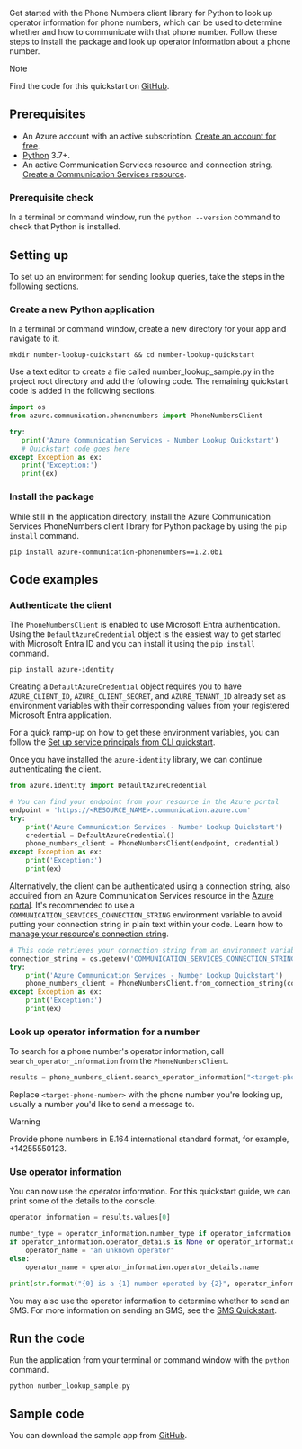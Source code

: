 Get started with the Phone Numbers client library for Python to look up operator information for phone numbers, which can be used to determine whether and how to communicate with that phone number.  Follow these steps to install the package and look up operator information about a phone number.

> [!NOTE]
> Find the code for this quickstart on [GitHub](https://github.com/Azure/communication-preview/tree/master/samples/NumberLookup).

## Prerequisites

- An Azure account with an active subscription. [Create an account for free](https://azure.microsoft.com/free/?WT.mc_id=A261C142F).
- [Python](https://www.python.org/downloads/) 3.7+.
- An active Communication Services resource and connection string. [Create a Communication Services resource](../../create-communication-resource.md).

### Prerequisite check

In a terminal or command window, run the `python --version` command to check that Python is installed.

## Setting up

To set up an environment for sending lookup queries, take the steps in the following sections.

### Create a new Python application

In a terminal or command window, create a new directory for your app and navigate to it.

```console
mkdir number-lookup-quickstart && cd number-lookup-quickstart
```

Use a text editor to create a file called number_lookup_sample.py in the project root directory and add the following code. The remaining quickstart code is added in the following sections.

```python
import os
from azure.communication.phonenumbers import PhoneNumbersClient

try:
   print('Azure Communication Services - Number Lookup Quickstart')
   # Quickstart code goes here
except Exception as ex:
   print('Exception:')
   print(ex)
```

### Install the package

While still in the application directory, install the Azure Communication Services PhoneNumbers client library for Python package by using the `pip install` command.

```console
pip install azure-communication-phonenumbers==1.2.0b1 
```

## Code examples

### Authenticate the client
The `PhoneNumbersClient` is enabled to use Microsoft Entra authentication. Using the `DefaultAzureCredential` object is the easiest way to get started with Microsoft Entra ID and you can install it using the `pip install` command.

```console
pip install azure-identity
```

Creating a `DefaultAzureCredential` object requires you to have `AZURE_CLIENT_ID`, `AZURE_CLIENT_SECRET`, and `AZURE_TENANT_ID` already set as environment variables with their corresponding values from your registered Microsoft Entra application.

For a quick ramp-up on how to get these environment variables, you can follow the [Set up service principals from CLI quickstart](../../identity/service-principal-from-cli.md).

Once you have installed the `azure-identity` library, we can continue authenticating the client.

```python
from azure.identity import DefaultAzureCredential

# You can find your endpoint from your resource in the Azure portal
endpoint = 'https://<RESOURCE_NAME>.communication.azure.com'
try:
    print('Azure Communication Services - Number Lookup Quickstart')
    credential = DefaultAzureCredential()
    phone_numbers_client = PhoneNumbersClient(endpoint, credential)
except Exception as ex:
    print('Exception:')
    print(ex)
```

Alternatively, the client can be authenticated using a connection string, also acquired from an Azure Communication Services resource in the [Azure portal](https://portal.azure.com). It's recommended to use a `COMMUNICATION_SERVICES_CONNECTION_STRING` environment variable to avoid putting your connection string in plain text within your code. Learn how to [manage your resource's connection string](../../create-communication-resource.md#store-your-connection-string).

```python
# This code retrieves your connection string from an environment variable
connection_string = os.getenv('COMMUNICATION_SERVICES_CONNECTION_STRING')
try:
    print('Azure Communication Services - Number Lookup Quickstart')
    phone_numbers_client = PhoneNumbersClient.from_connection_string(connection_string)
except Exception as ex:
    print('Exception:')
    print(ex)
```

### Look up operator information for a number

To search for a phone number's operator information, call `search_operator_information` from the `PhoneNumbersClient`.

```python
results = phone_numbers_client.search_operator_information("<target-phone-number>")
```

Replace `<target-phone-number>` with the phone number you're looking up, usually a number you'd like to send a message to.

> [!WARNING]
> Provide phone numbers in E.164 international standard format, for example, +14255550123.

### Use operator information

You can now use the operator information.  For this quickstart guide, we can print some of the details to the console.

```python
operator_information = results.values[0]

number_type = operator_information.number_type if operator_information.number_type else "unknown"
if operator_information.operator_details is None or operator_information.operator_details.name is None:
    operator_name = "an unknown operator"
else:
    operator_name = operator_information.operator_details.name

print(str.format("{0} is a {1} number operated by {2}", operator_information.phone_number, number_type, operator_name))
```

You may also use the operator information to determine whether to send an SMS.  For more information on sending an SMS, see the [SMS Quickstart](../../sms/send.md).

## Run the code

Run the application from your terminal or command window with the `python` command.

```console
python number_lookup_sample.py
```

## Sample code

You can download the sample app from [GitHub](https://github.com/Azure/communication-preview/tree/master/samples/NumberLookup).
